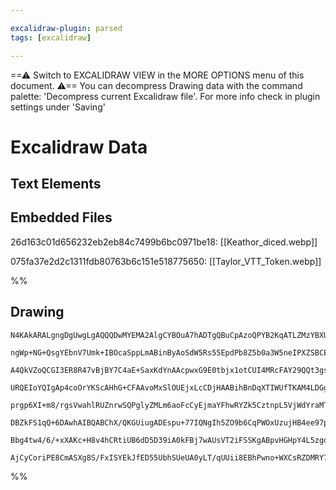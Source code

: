 ```yaml
---

excalidraw-plugin: parsed
tags: [excalidraw]

---
```

==⚠  Switch to EXCALIDRAW VIEW in the MORE OPTIONS menu of this document. ⚠== You can decompress Drawing data with the command palette: 'Decompress current Excalidraw file'. For more info check in plugin settings under 'Saving'


# Excalidraw Data

## Text Elements
## Embedded Files
26d163c01d656232eb2eb84c7499b6bc0971be18: [[Keathor_diced.webp]]

075fa37e2d2c1311fdb80763b6c151e518775650: [[Taylor_VTT_Token.webp]]

%%
## Drawing
```compressed-json
N4KAkARALgngDgUwgLgAQQQDwMYEMA2AlgCYBOuA7hADTgQBuCpAzoQPYB2KqATLZMzYBXUtiRoIACyhQ4zZAHoFAc0JRJQgEYA6bGwC2CgF7N6hbEcK4OCtptbErHALRY8RMpWdx8Q1TdIEfARcZgRmBShcZQUebQB2bQBWGjoghH0EDihmbgBtcDBQMBKIEm4IIx4AYWqAGQAlACsARVSSyFhECsJ9aKR+UsxuZwBGABZRgGZtUdGkgA4ANlGF

ngWp+NG+QsgYEbnV7Umk+IBOcaSppLmABinByAoSdW5Rs55EpdPb8Z5b0a3W5neIPXZSBCEZTSN5TJZxeJLeILW7wwGAsEdCDWZTBbi3R4QZhQUhsADWCGqbHwbFIFRJ1mYcFwgWy7VKmlw2DJylJQg4xCpNLpEgZHCZLKyUHZkAAZoR8PgAMqwPESSRcjSBGVEknkhAAdRekjehOJpIpKpgavQgg8Or50I44VyaFGhLYzOwan2bqBhL5AudzFdq

A4QkVZoQCGI3ER8R47vBjBY7C4aE+SaxKdYnAAcpwxG9E0tbjx1otCUI4MRcFAY29QQt3gsPgtxvdCYRmAARdL12NoWUEMKE3nCOAASWIobyAF1CZphAKAKLBTLZWcL8FEDhk7jhyM7tjchtoElCBCE+XBacVHhLYijJZTbAA4jfeFTHgITQ/zTttg8TjGcZyaEsmhviCoyaAgqw6sw7jiKgBQdGAWYdKMuzblihAClgFS4DwOqyuQmR3mgh74Ga

URQEIoYQIgAp4coOrYKScAHhG+CFAAvoMxSlOUEjxLcCDjHAABihBnDqXTIWUfTKAM4LDGgzhnK2ySnJc4xTBsExnJipS+qgzilqM2j3EkIEnDwSRnLc8SEs8xCvGgNkJEC9k3O8HxnO8hKSJC0LSh54xeWWSS+aBPABWchI4jaBLgua+pCrS9LkOKzKstKi5cjygaCtSmWitlEp5SRCrKqqCkatgWoqViaUUkabkmm6NEWggVo2kS1LlAGwhOi6

prgp6XI+m8/rgsVwahlRUZnrwSQPglyZMLm6aoFcCyEjmaYFhwRYZk5CztnpL5VjWdYraMTaJpMwFLBdXa9v2K3Dvgo7guO1bTlui7LsQa4ZFKQM7nh+6UdxhI0qeg6oN9v1YjeCAUegTlJMOmwIDwxA8Ng0xzLKxAAU5L7gcTNwIDcCzxPESTfLcCFIfkuzoY86HYV2+FqeguBTCRZEY0jS2pbR9EVExjgcKxhLsZ6XGKnx4A4dicBwCqd3cIJ0

DBZkFS1qQ+6DAwhAIBQABChX/QKGUiugADEspu+77IQNgIh5ZO9b6CqPWOxUzujHB4ee97pC+/7tvcvbJXClljK5VKkc+1KfsZNJip9QpdpDYUXsZ9kWcB3qbXGtwOylFHMcZIH+p5xUBexubdeZ/7DQjZIC3jbXJdQGXADyXrTX6KUD9HnfZ5wUCSbg+gKqZSTt4PZeSXPSqEEYyH/Gv0+l/7AAqWBQAAgkQyg7RAwSyvlRcd0fDdRKQF/R2wFD

Bbg4tw4/6/+xXAKc+H8v4hCRtiUB6dD5D39iA0kFBj7wAUsVT2iFSSKgABpvHGHpY4L5zgdl+KWey5t0HUnwAATTeA9W4VkEyOXeB2YCa1zZGDYAYPWyYCCXjeNofSCw1pYRKPxf+MCy7d35MQPuEhUHm15CQbeu9q6T0gAo4gKoECcQ8vI0gJAACybBiAICAbgTQwQkYoyvEXdRwc0CCUgNbakEDSDKE5AACkTM5XgD1qA+O8XQpIABKHUDQEDK

AjCyCoriPE8CmASXg8S/FxISYEkJfED55UbhSUeUA0yLT/qUUii8EBhPwno+WXCsRZDMRY7gF5rFYmwEQbRqAGmEg4CU+ppBLweiEFAXcyEGkZKLnYJoCBsA5CVJ0uAhjjGmPMV9EcjTIBcjyYwY+HD8BVNKPJFu6RJlpjYvRKABgkHdFhkeLECMKSWOWfDUIF9DkbK2SrHiIjwCiLlAqcIeteIgF4kAA===
```
%%